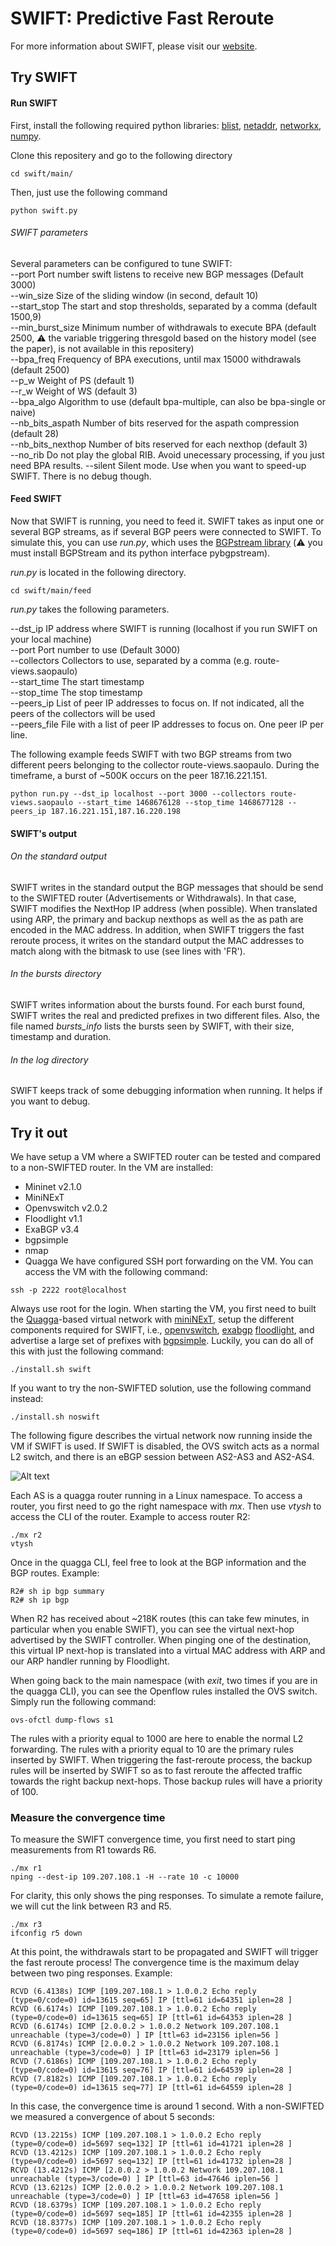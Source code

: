 # SWIFT: Predictive Fast Reroute
For more information about SWIFT, please visit our [website](https://swift.ethz.ch).

## Try SWIFT

#### Run SWIFT

First,  install the following required python libraries: [blist](https://pypi.python.org/pypi/blist/?), [netaddr](https://pypi.python.org/pypi/netaddr), [networkx](https://networkx.github.io), [numpy](http://www.numpy.org).

Clone this repositery and go to the following directory
```
cd swift/main/
```

Then, just use the following command
```
python swift.py
```
###### SWIFT parameters

Several parameters can be configured to tune SWIFT:<br />
--port            Port number swift listens to receive new BGP messages (Default 3000)<br />
--win_size        Size of the sliding window (in second, default 10)<br />
--start_stop        The start and stop thresholds, separated by a comma (default 1500,9)<br />
--min_burst_size        Minimum number of withdrawals to execute BPA (default 2500, :warning: the variable triggering thresgold based on the history model (see the paper), is not available in this repositery)<br />
--bpa_freq        Frequency of BPA executions, until max 15000 withdrawals (default 2500)<br />
--p_w            Weight of PS (default 1)<br />
--r_w            Weight of WS (default 3)<br />
--bpa_algo        Algorithm to use (default bpa-multiple, can also be bpa-single or naive)<br />
--nb_bits_aspath    Number of bits reserved for the aspath compression (default 28)<br />
--nb_bits_nexthop    Number of bits reserved for each nexthop (default 3)<br />
--no_rib	Do not play the global RIB. Avoid unecessary processing, if you just need BPA results.
--silent    Silent mode. Use when you want to speed-up SWIFT. There is no debug though.

#### Feed SWIFT

Now that SWIFT is running, you need to feed it. SWIFT takes as input one or several BGP streams, as if several BGP peers were connected to SWIFT. To simulate this, you can use *run.py*, which uses the [BGPstream library](https://bgpstream.caida.org) (:warning: you must install BGPStream and its python interface pybgpstream).  

*run.py* is located in the following directory.

```
cd swift/main/feed
```

*run.py* takes the following parameters.

--dst_ip	IP address where SWIFT is running (localhost if you run SWIFT on your local machine)  
--port		Port number to use (Default 3000)  
--collectors	Collectors to use, separated by a comma (e.g. route-views.saopaulo)  
--start_time	The start timestamp  
--stop_time	The stop timestamp  
--peers_ip	List of peer IP addresses to focus on. If not indicated, all the peers of the collectors will be used  
--peers_file	File with a list of peer IP addresses to focus on. One peer IP per line.

The following example feeds SWIFT with two BGP streams from two different peers belonging to the collector route-views.saopaulo. During the timeframe, a burst of ~500K occurs on the peer 187.16.221.151.

```
python run.py --dst_ip localhost --port 3000 --collectors route-views.saopaulo --start_time 1468676128 --stop_time 1468677128 --peers_ip 187.16.221.151,187.16.220.198
```

#### SWIFT's output

###### On the standard output

SWIFT writes in the standard output the BGP messages that should be send to the SWIFTED router (Advertisements or Withdrawals). In that case, SWIFT modifies the NextHop IP address (when possible). When translated using ARP, the primary and backup nexthops as well as the as path are encoded in the MAC address. In addition, when SWIFT triggers the fast reroute process, it writes on the standard output the MAC addresses to match along with the bitmask to use (see lines with 'FR').

###### In the *bursts* directory

SWIFT writes information about the bursts found. For each burst found, SWIFT writes the real and predicted prefixes in two different files. Also, the file named *bursts_info* lists the bursts seen by SWIFT, with their size, timestamp and duration.

###### In the *log* directory

SWIFT keeps track of some debugging information when running. It helps if you want to debug.


## Try it out

We have setup a VM where a SWIFTED router can be tested and compared to a non-SWIFTED router.
In the VM are installed:
* Mininet v2.1.0
* MiniNExT
* Openvswitch v2.0.2
* Floodlight v1.1
* ExaBGP v3.4
* bgpsimple
* nmap
* Quagga
We have configured SSH port forwarding on the VM. You can access the VM with
the following command:
```
ssh -p 2222 root@localhost
```
Always use root for the login.
When starting the VM, you first need to built the [Quagga](http://www.nongnu.org/quagga/)-based virtual network with [miniNExT](https://github.com/USC-NSL/miniNExT), setup the different
components required for SWIFT, i.e., [openvswitch](https://github.com/openvswitch/ovs), [exabgp](https://github.com/Exa-Networks/exabgp) [floodlight](https://github.com/floodlight/floodlight), and advertise a large
set of prefixes with [bgpsimple](https://github.com/KTrel/bgpsimple).
Luckily, you can do all of this with just the following command:

```
./install.sh swift
```

If you want to try the non-SWIFTED solution, use the following command instead:

```
./install.sh noswift
```

The following figure describes the virtual network now running inside the VM if
SWIFT is used. If SWIFT is disabled, the OVS switch acts as a normal L2 switch,
and there is an eBGP session between AS2-AS3 and AS2-AS4.

![Alt text](https://github.com/nsg-ethz/swift/blob/master/vm/setup/setup.001.jpeg?raw=true "VM setup")


Each AS is a quagga router running in a Linux namespace. To access a router, you first
need to go the right namespace with *mx*. Then use *vtysh* to access the CLI of the router.
Example to access router R2:

```
./mx r2
vtysh
```

Once in the quagga CLI, feel free to look at the BGP information and the BGP routes.
Example:

```
R2# sh ip bgp summary
R2# sh ip bgp
```

When R2 has received about ~218K routes (this can take few minutes, in particular
when you enable SWIFT), you can see the virtual next-hop advertised by
the SWIFT controller. When pinging one of the destination, this virtual IP next-hop
is translated into a virtual MAC address with ARP and our ARP handler running by Floodlight.

When going back to the main namespace (with *exit*, two times if you are in the quagga CLI),
you can see the Openflow rules installed the OVS switch. Simply run the following command:

```
ovs-ofctl dump-flows s1
```

The rules with a priority equal to 1000 are here to enable the normal L2 forwarding.
The rules with a priority equal to 10 are the primary rules inserted by SWIFT.
When triggering the fast-reroute process, the backup rules will be inserted by SWIFT so as
to fast reroute the affected traffic towards the right backup next-hops. Those backup
rules will have a priority of 100.

### Measure the convergence time

To measure the SWIFT convergence time, you first need to start ping measurements
from R1 towards R6.

```
./mx r1
nping --dest-ip 109.207.108.1 -H --rate 10 -c 10000
```

For clarity, this only shows the ping responses.
To simulate a remote failure, we will cut the link between R3 and R5.

```
./mx r3
ifconfig r5 down
```

At this point, the withdrawals start to be propagated and SWIFT will trigger the
fast reroute process! The convergence time is the maximum delay between two ping
responses. Example:

```
RCVD (6.4138s) ICMP [109.207.108.1 > 1.0.0.2 Echo reply (type=0/code=0) id=13615 seq=65] IP [ttl=61 id=64351 iplen=28 ]
RCVD (6.6174s) ICMP [109.207.108.1 > 1.0.0.2 Echo reply (type=0/code=0) id=13615 seq=65] IP [ttl=61 id=64353 iplen=28 ]
RCVD (6.6174s) ICMP [2.0.0.2 > 1.0.0.2 Network 109.207.108.1 unreachable (type=3/code=0) ] IP [ttl=63 id=23156 iplen=56 ]
RCVD (6.8174s) ICMP [2.0.0.2 > 1.0.0.2 Network 109.207.108.1 unreachable (type=3/code=0) ] IP [ttl=63 id=23179 iplen=56 ]
RCVD (7.6186s) ICMP [109.207.108.1 > 1.0.0.2 Echo reply (type=0/code=0) id=13615 seq=76] IP [ttl=61 id=64539 iplen=28 ]
RCVD (7.8182s) ICMP [109.207.108.1 > 1.0.0.2 Echo reply (type=0/code=0) id=13615 seq=77] IP [ttl=61 id=64559 iplen=28 ]
```

In this case, the convergence time is around 1 second.
With a non-SWIFTED we measured a convergence of about 5 seconds:

```
RCVD (13.2215s) ICMP [109.207.108.1 > 1.0.0.2 Echo reply (type=0/code=0) id=5697 seq=132] IP [ttl=61 id=41721 iplen=28 ]
RCVD (13.4212s) ICMP [109.207.108.1 > 1.0.0.2 Echo reply (type=0/code=0) id=5697 seq=132] IP [ttl=61 id=41732 iplen=28 ]
RCVD (13.4212s) ICMP [2.0.0.2 > 1.0.0.2 Network 109.207.108.1 unreachable (type=3/code=0) ] IP [ttl=63 id=47646 iplen=56 ]
RCVD (13.6212s) ICMP [2.0.0.2 > 1.0.0.2 Network 109.207.108.1 unreachable (type=3/code=0) ] IP [ttl=63 id=47658 iplen=56 ]
RCVD (18.6379s) ICMP [109.207.108.1 > 1.0.0.2 Echo reply (type=0/code=0) id=5697 seq=185] IP [ttl=61 id=42355 iplen=28 ]
RCVD (18.8377s) ICMP [109.207.108.1 > 1.0.0.2 Echo reply (type=0/code=0) id=5697 seq=186] IP [ttl=61 id=42363 iplen=28 ]
```
